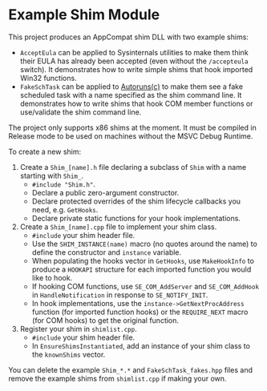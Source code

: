 # Example Shim Module

This project produces an AppCompat shim DLL with two example shims:

* `AcceptEula` can be applied to Sysinternals utilities to make them think their EULA has already been accepted (even without the `/accepteula` switch).
  It demonstrates how to write simple shims that hook imported Win32 functions.
* `FakeSchTask` can be applied to [Autoruns(c)](https://docs.microsoft.com/en-us/sysinternals/downloads/autoruns) to make them see a fake scheduled task with a name specified as the shim command line.
  It demonstrates how to write shims that hook COM member functions or use/validate the shim command line.
  
The project only supports x86 shims at the moment. It must be compiled in Release mode to be used on machines without the MSVC Debug Runtime.
  
To create a new shim:

1. Create a `Shim_[name].h` file declaring a subclass of `Shim` with a name starting with `Shim_`.
    * `#include "Shim.h"`.
    * Declare a public zero-argument constructor.
	* Declare protected overrides of the shim lifecycle callbacks you need, e.g. `GetHooks`.
	* Declare private static functions for your hook implementations.
2. Create a `Shim_[name].cpp` file to implement your shim class.
    * `#include` your shim header file.
    * Use the `SHIM_INSTANCE(name)` macro (no quotes around the name) to define the constructor and `instance` variable.
	* When populating the hooks vector in `GetHooks`, use `MakeHookInfo` to produce a `HOOKAPI` structure for each imported function you would like to hook.
	* If hooking COM functions, use `SE_COM_AddServer` and `SE_COM_AddHook` in `HandleNotification` in response to `SE_NOTIFY_INIT`.
	* In hook implementations, use the `instance->GetNextProcAddress` function (for imported function hooks) or the `REQUIRE_NEXT` macro (for COM hooks) to get the original function.
3. Register your shim in `shimlist.cpp`.
    * `#include` your shim header file.
	* In `EnsureShimsInstantiated`, add an instance of your shim class to the `knownShims` vector.
	
You can delete the example `Shim_*.*` and `FakeSchTask_fakes.hpp` files and remove the example shims from `shimlist.cpp` if making your own.
